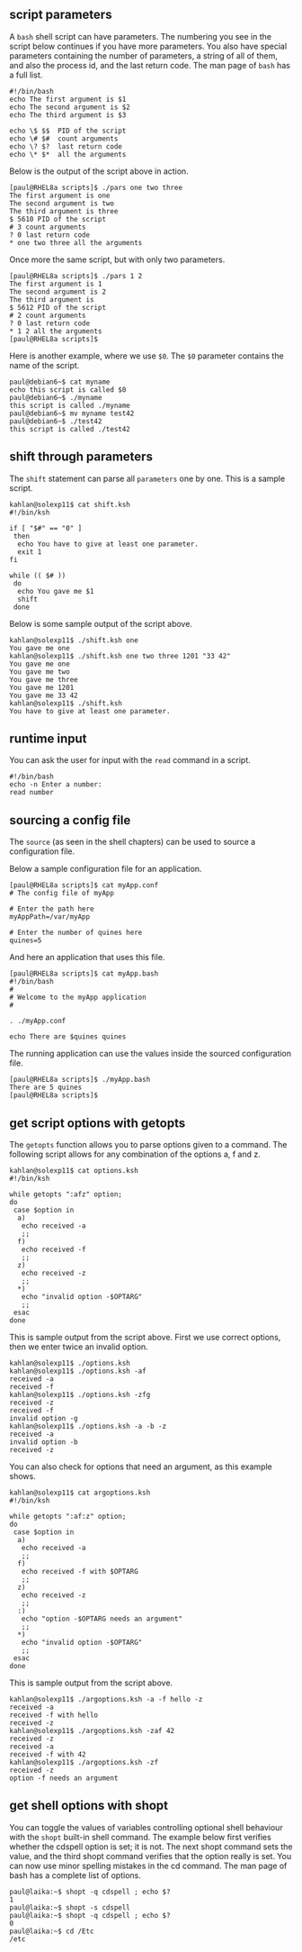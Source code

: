 ## script parameters

A `bash` shell script can have parameters. The numbering
you see in the script below continues if you have more parameters. You
also have special parameters containing the number of parameters, a
string of all of them, and also the process id, and the last return
code. The man page of `bash` has a full list.

    #!/bin/bash
    echo The first argument is $1
    echo The second argument is $2
    echo The third argument is $3

    echo \$ $$  PID of the script
    echo \# $#  count arguments
    echo \? $?  last return code
    echo \* $*  all the arguments

Below is the output of the script above in action.

    [paul@RHEL8a scripts]$ ./pars one two three
    The first argument is one
    The second argument is two
    The third argument is three
    $ 5610 PID of the script
    # 3 count arguments
    ? 0 last return code
    * one two three all the arguments

Once more the same script, but with only two parameters.

    [paul@RHEL8a scripts]$ ./pars 1 2
    The first argument is 1
    The second argument is 2
    The third argument is
    $ 5612 PID of the script
    # 2 count arguments
    ? 0 last return code
    * 1 2 all the arguments
    [paul@RHEL8a scripts]$

Here is another example, where we use `$0`. The `$0` parameter contains
the name of the script.

    paul@debian6~$ cat myname 
    echo this script is called $0
    paul@debian6~$ ./myname 
    this script is called ./myname
    paul@debian6~$ mv myname test42
    paul@debian6~$ ./test42 
    this script is called ./test42

## shift through parameters

The `shift` statement can parse all `parameters` one by
one. This is a sample script.

    kahlan@solexp11$ cat shift.ksh 
    #!/bin/ksh                                
                                              
    if [ "$#" == "0" ] 
     then
      echo You have to give at least one parameter.
      exit 1
    fi

    while (( $# ))
     do
      echo You gave me $1
      shift
     done

Below is some sample output of the script above.

    kahlan@solexp11$ ./shift.ksh one  
    You gave me one
    kahlan@solexp11$ ./shift.ksh one two three 1201 "33 42"
    You gave me one                           
    You gave me two
    You gave me three
    You gave me 1201
    You gave me 33 42
    kahlan@solexp11$ ./shift.ksh                           
    You have to give at least one parameter.

## runtime input

You can ask the user for input with the `read` command in
a script.

    #!/bin/bash
    echo -n Enter a number:
    read number
            

## sourcing a config file

The `source` (as seen in the shell chapters) can be used
to source a configuration file.

Below a sample configuration file for an application.

    [paul@RHEL8a scripts]$ cat myApp.conf 
    # The config file of myApp

    # Enter the path here
    myAppPath=/var/myApp

    # Enter the number of quines here
    quines=5

And here an application that uses this file.

    [paul@RHEL8a scripts]$ cat myApp.bash 
    #!/bin/bash
    #
    # Welcome to the myApp application
    # 

    . ./myApp.conf

    echo There are $quines quines

The running application can use the values inside the sourced
configuration file.

    [paul@RHEL8a scripts]$ ./myApp.bash 
    There are 5 quines
    [paul@RHEL8a scripts]$

## get script options with getopts

The `getopts` function allows you to parse options given
to a command. The following script allows for any combination of the
options a, f and z.

    kahlan@solexp11$ cat options.ksh 
    #!/bin/ksh

    while getopts ":afz" option;
    do
     case $option in
      a)
       echo received -a
       ;;
      f)
       echo received -f
       ;;
      z)
       echo received -z
       ;;
      *)
       echo "invalid option -$OPTARG" 
       ;;
     esac
    done

This is sample output from the script above. First we use correct
options, then we enter twice an invalid option.

    kahlan@solexp11$ ./options.ksh        
    kahlan@solexp11$ ./options.ksh -af
    received -a
    received -f
    kahlan@solexp11$ ./options.ksh -zfg
    received -z
    received -f
    invalid option -g
    kahlan@solexp11$ ./options.ksh -a -b -z
    received -a
    invalid option -b
    received -z

You can also check for options that need an argument, as this example
shows.

    kahlan@solexp11$ cat argoptions.ksh 
    #!/bin/ksh

    while getopts ":af:z" option;
    do
     case $option in
      a)
       echo received -a
       ;;
      f)
       echo received -f with $OPTARG
       ;;
      z)
       echo received -z
       ;;
      :)
       echo "option -$OPTARG needs an argument"
       ;;
      *)
       echo "invalid option -$OPTARG" 
       ;;
     esac
    done

This is sample output from the script above.

    kahlan@solexp11$ ./argoptions.ksh -a -f hello -z
    received -a
    received -f with hello
    received -z
    kahlan@solexp11$ ./argoptions.ksh -zaf 42       
    received -z
    received -a
    received -f with 42
    kahlan@solexp11$ ./argoptions.ksh -zf   
    received -z
    option -f needs an argument

## get shell options with shopt

You can toggle the values of variables controlling optional shell
behaviour with the `shopt` built-in shell command. The
example below first verifies whether the cdspell option is set; it is
not. The next shopt command sets the value, and the third shopt command
verifies that the option really is set. You can now use minor spelling
mistakes in the cd command. The man page of bash has a complete list of
options.

    paul@laika:~$ shopt -q cdspell ; echo $?
    1
    paul@laika:~$ shopt -s cdspell
    paul@laika:~$ shopt -q cdspell ; echo $?
    0
    paul@laika:~$ cd /Etc
    /etc
